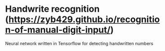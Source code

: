# Handwrite recognition (https://zyb429.github.io/recognition-of-manual-digit-input/)
 Neural network written in Tensorflow for detecting handwritten numbers

